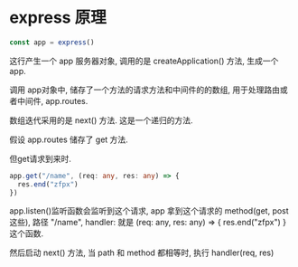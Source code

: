 # express 原理

```ts
const app = express()
```

这行产生一个 app 服务器对象,  调用的是 createApplication() 方法, 生成一个 app.

调用 app对象中, 储存了一个方法的请求方法和中间件的的数组, 用于处理路由或者中间件, app.routes.

数组迭代采用的是 next() 方法. 这是一个递归的方法.

假设 app.routes 储存了 get 方法. 

但get请求到来时. 

```ts
app.get("/name", (req: any, res: any) => {
  res.end("zfpx")
})
```

app.listen()监听函数会监听到这个请求,  app 拿到这个请求的 method(get, post这些), 路径 "/name", handler: 就是 (req: any, res: any) => { res.end("zfpx") } 这个函数.

然后启动 next() 方法, 当 path 和 method 都相等时, 执行 handler(req, res)





